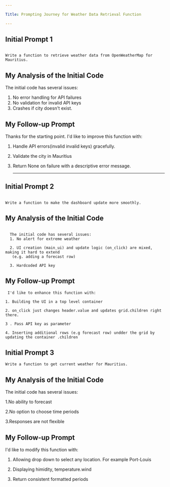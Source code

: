 ```yaml
---

Title: Prompting Journey for Weather Data Retrieval Function

---
```

## Initial Prompt 1
```

Write a function to retrieve weather data from OpenWeatherMap for Mauritius.

```
## My Analysis of the Initial Code
The initial code has several issues:
1. No error handling for API failures
2. No validation for invalid API keys
3. Crashes if city doesn't exist.

 ## My Follow-up Prompt
 Thanks for the starting point. I'd like to improve this function with:
 1. Handle API errors(invalid invalid keys) gracefully.
 2. Validate the city in Mauritius
 3. Return None on failure with a descriptive error message.

    ---

## Initial Prompt 2

```

Write a function to make the dashboard update more smoothly.

```
## My Analysis of the Initial Code

```

  The initial code has several issues:
  1. No alert for extreme weather
 
  2. UI creation (main_ui) and update logic (on_click) are mixed, making it hard to extend 
   (e.g. adding a forecast row)

  3. Hardcoded API key

```
## My Follow-up Prompt

```
 I'd like to enhance this function with:

1. Building the UI in a top level container
   
2. on_click just changes header.value and updates grid.children right there.
 
3 . Pass API key as parameter
   
4. Inserting additional rows (e.g forecast row) undder the grid by updating the container .children

```
## Initial Prompt 3
```
Write a function to get current weather for Mauritius.
```
## My Analysis of the Initial Code
The initial code has several issues:

1.No ability to forecast

2.No option to choose time periods

3.Responses are not flexible

## My Follow-up Prompt
I'd like to modify this function with:

1. Allowing drop down to select any location. For example Port-Louis

2. Displaying himidity, temperature.wind

3. Return consistent formatted periods

    

